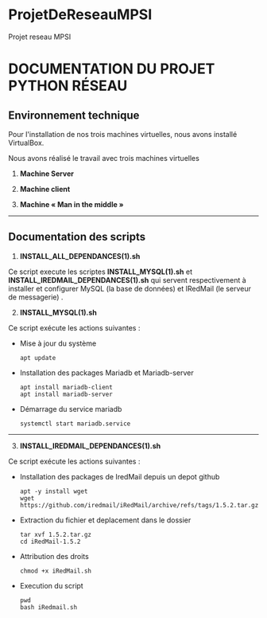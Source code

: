 # ProjetDeReseauMPSI
Projet reseau MPSI

# DOCUMENTATION DU PROJET PYTHON RÉSEAU

## Environnement technique

Pour l'installation de nos trois machines virtuelles, nous avons installé 
VirtualBox.  

Nous avons réalisé le travail avec trois machines virtuelles 

1. **Machine Server**
     


2. **Machine client**



3. **Machine « Man in the middle »**

***
## Documentation des scripts
 

1. **INSTALL_ALL_DEPENDANCES(1).sh**

Ce script execute les scriptes **INSTALL_MYSQL(1).sh** et  **INSTALL_IREDMAIL_DEPENDANCES(1).sh** qui servent respectivement à installer et configurer MySQL (la base de données) et IRedMail (le serveur de messagerie)  .

2. **INSTALL_MYSQL(1).sh**

Ce script exécute les actions suivantes :
- Mise à jour du système
        
    ```
    apt update
    ```

- Installation des packages Mariadb et Mariadb-server

    ``` 
    apt install mariadb-client
    apt install mariadb-server 
    ```
- Démarrage du service mariadb

    ```
    systemctl start mariadb.service
    ```
---
3. **INSTALL_IREDMAIL_DEPENDANCES(1).sh**

Ce script exécute les actions suivantes :
- Installation des packages de IredMail depuis un depot github

    ```
    apt -y install wget
    wget https://github.com/iredmail/iRedMail/archive/refs/tags/1.5.2.tar.gz
    ```

- Extraction du fichier et deplacement dans le dossier

    ```
    tar xvf 1.5.2.tar.gz
    cd iRedMail-1.5.2
    ```
- Attribution des droits

    ```
    chmod +x iRedMail.sh
    ```

- Execution du script

    ```
    pwd
    bash iRedmail.sh
    ```
